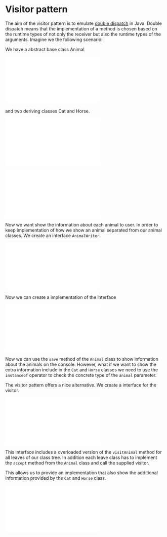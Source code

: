 # Visitor pattern

The aim of the visitor pattern is to emulate 
[double dispatch](https://en.wikipedia.org/wiki/Double_dispatch) in Java. 
Double dispatch means that the implementation of a method is chosen based on the
runtime types of not only the receiver but also the runtime types of the 
arguments. Imagine we the following scenario:

We have a abstract base class Animal

![Animal.java](Animal.java "Animal")

and two deriving classes Cat and Horse.

![Cat.java](Cat.java "Cat class")

![Horse.java](Horse.java "Horse class")

Now we want show the information about each animal to user. In order to 
keep implementation of how we show an animal separated from our animal 
classes. We create an interface `AnimalWriter`.

![AnimalWriter.java](AnimalWriter.java "Animal writer interface")

Now we can create a implementation of the interface

![SimpleConsoleWriter.java](SimpleConsoleWriter.java "Animal writer interface implementation")

Now we can use the `save` method of the `Animal` class to show information 
about the animals on the console. However, what if we want to show the extra
information include in the `Cat` and `Horse` classes we need to use the 
`instanceof` operator to check the concrete type of the `animal` parameter.

The visitor pattern offers a nice alternative. We create a interface for the visitor.

![AnimalVisitor.java](AnimalVisitor.java "Animal visitor interface")

This interface includes a overloaded version of the `visitAnimal` method for 
all leaves of our class tree. In addition each leave class has to implement
the `accept` method from the `Animal` class and call the supplied visitor.

This allows us to provide an implementation that also show the additional information provided by the `Cat` and `Horse` class.

![ConsoleWriter](ConsoleWriter.java "Animal visitor implementation")